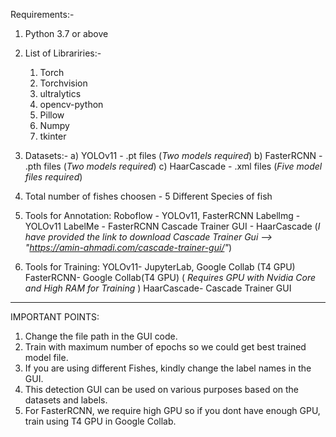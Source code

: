 Requirements:-
1) Python 3.7 or above
   
2) List of Librariries:-
   1) Torch 
   2) Torchvision
   3) ultralytics
   4) opencv-python
   5) Pillow
   6) Numpy
   7) tkinter
  
3) Datasets:-
   a) YOLOv11 - .pt files (*Two models required*)
   b) FasterRCNN - .pth files (*Two models required*)
   c) HaarCascade - .xml files (*Five model files required*)

4) Total number of fishes choosen - 5 Different Species of fish

5) Tools for Annotation:
   Roboflow - YOLOv11, FasterRCNN
   Labellmg - YOLOv11
   LabelMe - FasterRCNN
   Cascade Trainer GUI - HaarCascade
(*I have provided the link to download Cascade Trainer Gui --> "https://amin-ahmadi.com/cascade-trainer-gui/"*)

6) Tools for Training:
   YOLOv11- JupyterLab, Google Collab (T4 GPU) 
   FasterRCNN- Google Collab(T4 GPU) ( *Requires GPU with Nvidia Core and High RAM for Training* )
   HaarCascade- Cascade Trainer GUI
      
____________________________________________________________________________________________________________________
IMPORTANT POINTS:
1) Change the file path in the GUI code.
2) Train with maximum number of epochs so we could get best trained model file.
3) If you are using different Fishes, kindly change the label names in the GUI.
4) This detection GUI can be used on various purposes based on the datasets and labels.
5) For FasterRCNN, we require high GPU so if you dont have enough GPU, train using T4 GPU in Google Collab.
